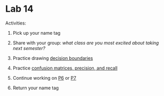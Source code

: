 # Lab 14

Activities:

1. Pick up your name tag

2. Share with your group: *what class are you most excited about taking next semester?*

3. Practice drawing [decision boundaries](./decision-boundaries)

4. Practice [confusion matrices, precision, and recall](https://github.com/msyamkumar/cs320-lecture-notes/blob/main/lec_37_Clustering_1/practice.ipynb)

5. Continue working on [P6](../p6) or [P7](../p7)

6. Return your name tag 
